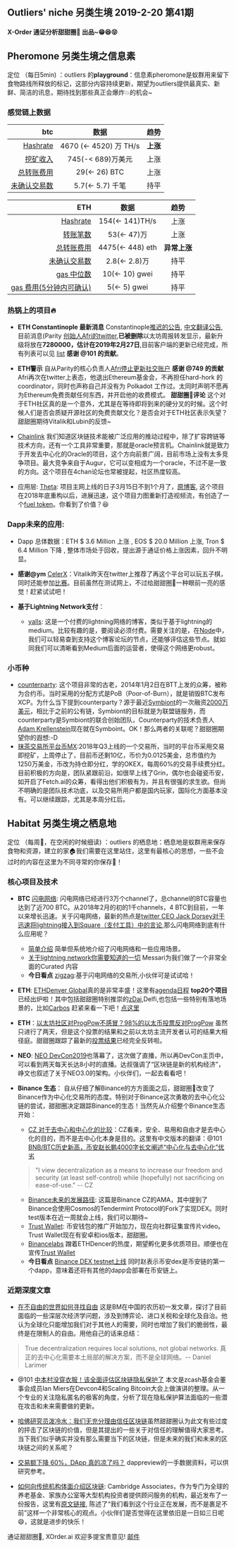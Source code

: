

## Outliers' niche 另类生境 2019-2-20 第41期

#### X-Order 通证分析甜甜圈🍩 出品~😁😆😝 


## Pheromone 另类生境之信息素
定位 （每日5min)  ：outliers 的**playground**：信息素pheromone是蚁群用来留下食物路线所释放的标记，这部分内容持续更新，期望为outliers提供最真实、新鲜、简洁的讯息，期待找到那些真正会爆炸💥的机会~
 
### 感觉链上数据 

| btc | 数据 | 趋势|
|---:|:--:|:--|
| [Hashrate](https://www.blockchain.com/charts/hash-rate)| 4670 (<- 4520) 万 TH/s| **上涨**|
| [挖矿收入](https://www.blockchain.com/charts/miners-revenue) | 745(-< 689)万美元 | 上涨|
| [总转账费用](https://www.blockchain.com/charts/transaction-fees) | 29(<- 26) BTC | 上涨 |
| [未确认交易数](https://www.blockchain.com/zh-cn/btc/unconfirmed-transactions) | 5.7(<- 5.7) 千笔 |持平|


|ETH | 数据 | 趋势|
|--:|:--:|:--:|
|[Hashrate](https://etherscan.io/chart/hashrate)| 154(<- 141)TH/s| 上涨|
|[转账笔数](https://etherscan.io/chart/tx)|53(<- 47)万|上涨|
|[总转账费用](https://etherscan.io/chart/transactionfee)| 4475(<- 448) eth| **异常上涨**|
|[未确认交易数](https://etherscan.io/chart/pendingtx)| 2.8(<- 2.8)万 | 持平|
|[gas 中位数](https://ethgasstation.info/)| 10(<- 10) gwei | 持平|
|[gas 费用(5分钟内可确认)](https://ethgasstation.info/)| 5(<- 5) gwei | 持平|


### 热锅上的项目🔥
- **ETH Constantinople 最新消息** Constantinople[推迟的公告](https://blog.ethereum.org/2019/01/15/security-alert-ethereum-constantinople-postponement/), [中文翻译公告](https://ethfans.org/posts/security-alert-ethereum-constantinople-postponement), 目前消息(Parity [创始人Afri的twitter](https://twitter.com/5chdn/status/1086285718710816768),**已被删除**以太坊周报转发显示，最新升级将放在**7280000，估计在2019年2月27日**,目前客户端的更新已经完成，所有列表可以见 [list](https://www.reddit.com/r/ethereum/comments/ao2bee/constantinople_hard_fork_on_february_27_thats/) **感谢 @101 的贡献**。
- **ETH警示** 自从Parity的核心负责人[Afri停止更新社交账户](https://www.coindesk.com/ethereum-core-developer-quits-social-media-over-conflict-of-interest-attacks) **感谢 @749 的贡献** Afri再次在twitter上表态，他退出Ethereum基金会，不再担任hard-hork 的coordinator，同时也声称自己并没有为 Polkadot 工作过。太同时声明不愿再为Ethereum免费贡献任何东西，并开启他的收费模式。
**甜甜圈🍩评论** 这个对于ETH社区真的是一个意外，尤其是在等待即将到来的硬分叉的时候。这个时候人们是否会质疑开源社区的免费贡献文化？是否会对于ETH社区表示失望？甜甜圈期待Vitalik和Lubin的反馈~

- [Chainlink](https://chain.link/) 我们知道区块链技术能被广泛应用的推动过程中，除了扩容跨链等技术方向，还有一个工具非常重要，那就是oracle预言机。Chainlink就是致力于开发去中心化的Oracle的项目，这个方向前景广阔，目前市场上没有太多竞争项目。最大竞争来自于Augur，它可以变相成为一个oracle，不过不是一致的方向。这个项目在4chan论坛也常被提起，社区热度较高。

- 应用层: [Theta](https://www.thetatoken.org/): 项目主网上线的日子3月15日不到1个月了，[原博客](https://medium.com/theta-network/theta-network-major-project-updates-c0e268420ada), 这个项目在2018年底重构以后，进展迅速，这个项目力图重新打造视频流，有创造了一个[fuel token](https://medium.com/theta-network/theta-fuel-the-operational-token-of-the-theta-network-2f6823e2182e)。你看到了价值？😆


### Dapp未来的应用: 
- Dapp 总体数据：ETH $ 3.6 Million 上涨 , EOS $ 20.0 Million 上涨, Tron $ 6.4 Million 下降 , 整体市场处于回收，提出源于通证价格上涨因素，回升不明显。 

- **感谢@ym** [CelerX](https://celerx.app/)：Vitalik昨天在twitter上推荐了再这个平台可以玩五子棋，同时还能参加[比赛](https://celerx.app/campaign.html)。目前虽然在测试网上，不过给甜甜圈🍩一种眼前一亮的感觉！赶紧试试吧！

- **基于Lightning Network支付**：
	- [yalls](https://yalls.org/): 这是一个付费的lightning网络的博客，类似于基于lightning的medium。比较有趣的是，要阅读必须付费。需要关注的是，在[Node](https://yalls.org/nodes/)中，我们可以轻易查到支持这个博客论坛的节点，还能够评估这些节点。就如同我们可以清晰看到Medium后面的运营者，使得这个网络更robust。


### 小币种
- [counterparty](https://counterparty.io/): 这个项目非常的古老，2014年1月2日在BTT上发的众筹，被称为合约币。当时采用的分配方式是PoB（Poor-of-Burn），就是销毁BTC发布XCP。为什么当下提到counterparty？源于最近[Symbiont](https://symbiont.io/)的一次融资[2000万美元](http://fortune.com/2019/01/23/nasdaq-citi-symbiont-blockchain-venture-capital-cryptocurrency/)，相比于之前的公有链，Symbiont的目标就是为联盟链服务，而counterparty是Symbiont的联合创始团队，Counterparty的技术负责人[Adam Krellenstein](https://www.linkedin.com/in/adam-krellenstein-54048b96/)现在就在Symboint。OK！那么两者的关联呢？甜甜圈期望你的遐想:-D
- [抹茶交易所平台币MX](https://mxc-exchange.zendesk.com/hc/zh-cn/articles/360023385092):2018年Q3上线的一个交易所，当时的平台币采用交易即挖矿，上周停止了，目前币还剩10亿，币价为0.0125美金，总市值约为1250万美金，币改为持仓即分红，学的OKEX，每周60%的交易手续费分红。目前积极的方向是，团队紧跟前沿，如很早上线了Grin，偶尔也会碰瓷币安，如开启了Fetch.ai的众筹，看得出他们积极有为，并且有很强的求生欲。但尚不明确的是团队技术功底，以及交易所用户都是国内玩家，国际化方面基本没有。可以继续跟踪，尤其是本周分红后。




## Habitat 另类生境之栖息地
定位 （每周🍵，在空闲的时候细读) ：outliers 的栖息地：栖息地是蚁群用来保存食物和资源，建立的家🏠我们需要在这里站住，这里有最核心的思想，一些不会过时的内容在这里为不同寻常的你保存🌲！

### 核心项目及技术

- **BTC** [闪电网络](https://p2sh.info/dashboard/db/lightning-network?orgId=1&from=1529230731350&to=1549966731350): 闪电网络已经进行3万个channel了，总channel的BTC容量也达到了近700 BTC。从2018年2月的初的1千channels，4 BTC到目前，一年以来增长迅速。关于闪电网络，最新的热点是[twitter CEO Jack Dorsey对于迅速将lightning接入到Square（支付工具）中的言论](https://twitter.com/stephanlivera/status/1094938688377610240),那么闪电网络到底有什么应用呢？
	- [简单介绍](https://medium.com/coinmonks/intro-to-lightning-network-apps-lapps-b548c96ec13f) 简单但系统地介绍了闪电网络和一些应用场景。
	- [关于lightning network你需要知道的一切](https://messari.io/resource/lightning-network) Messari为我们做了一个非常全面的Curated 内容
	- **今日看点** [zigzag](https://zigzag.io/):基于闪电网络的交易所,小伙伴可是试试哈！

- **ETH**: [ETHDenver Global](https://www.ethdenver.com/)真的是非常丰盛！这里有[agenda日程](https://www.ethdenver.com/schedule/) **top20个项目**已经出炉啦！其中包括甜甜圈特别推崇的[zDai](https://zdai.io/),Delfi,也包括一些特别有落地场景的，比如[Carbos](http://carbos.co/) 赶紧来看一下吧！[点这里](https://twitter.com/EthereumDenver)
- **ETH**：[以太坊社区对ProgPow不感冒？98%的以太币投票反对ProgPow](https://www.8btc.com/article/360718) 虽然只进行了两天，但是这个投票的结果和之前以太坊主流开发者认可的结果大相径庭。甜甜圈跟踪了最新的[投票结果](http://www.progpowcarbonvote.com/)已经完全反转啦。

- **NEO**: [NEO DevCon2019](https://devcon.neo.org/)也落幕了，这次做了直播，所以再DevCon主页中，可以看到两天每天长达8小时的直播。达叔强调了“区块链是新的机构经济”，峥文也叙述了关于NEO3.0的架构。小伙伴们，一起去看看吧！

- **Binance 生态**：
自从仔细了解Binance的方方面面之后，甜甜圈🍩改变了Binance作为中心化交易所的态度。特别对于Binance这次勇敢的去中心化公链的尝试，甜甜圈决定跟踪Binance的生态！当然先从介绍整个Binance生态开始：
	- [CZ 对于去中心和中心化的比较](https://www.binance.com/en/blog/301982828007075840/CZ-on-Centralization-Vs-Decentralization)：CZ看来，安全、易用和自由才是去中心化的目的，而不是去中心化本身是目的。这里有中文版本的翻译：@101 [BNB/BTC历史新高，币安赵长鹏4000字长文阐述“中心化与去中心化”优劣](https://mp.weixin.qq.com/s/2zChiAzIlVUCtjxETbzy9g)

	>  "I view decentralization as a means to increase our freedom and security (at least self-control) while (hopefully) not sacrificing on ease-of-use." -- CZ

	- [Binance未来的发展路径](https://www.binance.com/en/blog/300213018722623488/): 这篇是Binance CZ的AMA，其中提到了Binance会使用Cosmos的Tendermint Protocol的Fork了实现DEX。同时test版本在近一周就会上线，我们可以期待~
	- [Trust Wallet](https://trustwallet.com/blog/video-contest): 币安钱包的推广开始加力，现在向社群征集宣传片video。 Trust Wallet现在有安卓和ios版本，甜甜圈。
	- [Binancelabs]([Binancelabs](https://www.binancelabs.co/)) 蹭着ETHDencer的热度，期望孵化更多优质项目。顺便也在宣传[Trust Wallet](https://trustwallet.com/)
	- **今日看点** [Binance DEX testnet上线](http://testnet.binance.org) 同时赵表示币安dex是币安链的第一个dapp，意味着还将有其他的dapp会部署在币安链上。



### 近期深度文章
- [在不自由的世界如何寻找自由](https://medium.com/@bytemaster/how-to-find-freedom-in-a-unfree-world-59a416a0e8e0) 这是BM在中国的农历初一发文章，探讨了目前面临的一些深层次经济学问题，涉及到博弈论、进口关税和全球化及自治。他认为全球化只能增加我们对于其他人的需要，同时也增加了我们的脆弱性，最终是在限制人的自由。用他自己的话来总结：

> True decentralization requires local solutions, not global networks. 真正的去中心化需要本土局部的解决方案，而不是全球网络。-- Daniel Larimer

- @101 [中本村没穿衣服！该全面评估区块链隐私保护了](https://www.chainnews.com/articles/164428497554.htm) 本文是zcash基金会董事会成员Ian Miers在Devcon4和Scaling Bitcoin大会上做演讲的整理。从一个专业的关注隐私匿名的极客的角度，分析了现在隐私保护算法面临的一些潜在攻击和未来需要做的更新。


- [哈佛研究员泼冷水：我们无充分理由信任区块链](https://www.chainnews.com/articles/382135876630.htm)虽然甜甜圈认为此文有些过度的抨击了区块链的价值，但是其提出的一些关于对信任的理解值得大家思考。当下我们似乎确实并没有那么需要当下的区块链，但是未来的我们和未来的区块链之间的关系呢？

- [交易额下降 60%，DApp 真的凉了吗？](https://mp.weixin.qq.com/s/Z90ylxWoMyDxu2anyvWskg) dappreview的一手数据资料，可以供研究参考。

- [如何向传统机构体面介绍区块链](https://www.chainnews.com/articles/028165526696.htm): Cambridge Associates，作为专门为全球的养老基金、家族办公室等大型机构投资者提供顾问服务的机构，最近发布了一份报告，这里有[原文链接](https://www.cambridgeassociates.com/research/cryptoassets-venture-into-the-unknown/), 陈述了“我们看到这个行业正在发展，而不是裹足不前”这样一个非常核心的观点。小伙伴们是否觉得在这里依旧是一日如三日呢😄，这就是进步的快乐！




通证甜甜圈🍩, XOrder.ai 欢迎多提宝贵意见! [邮件](qchen@xorder.ai)
